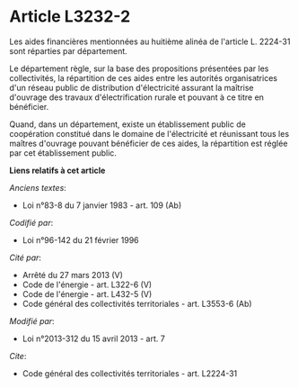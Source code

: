 # Article L3232-2

Les aides financières mentionnées au huitième alinéa de l'article L. 2224-31 sont réparties par département. 

Le département règle, sur la base des propositions présentées par les collectivités, la répartition de ces aides entre les
autorités organisatrices d'un réseau public de distribution d'électricité assurant la maîtrise d'ouvrage des travaux
d'électrification rurale et pouvant à ce titre en bénéficier. 

Quand, dans un département, existe un établissement public de coopération constitué dans le domaine de l'électricité et
réunissant tous les maîtres d'ouvrage pouvant bénéficier de ces aides, la répartition est réglée par cet établissement
public.

**Liens relatifs à cet article**

_Anciens textes_:

  - Loi n°83-8 du 7 janvier 1983 - art. 109 (Ab)

_Codifié par_:

  - Loi n°96-142 du 21 février 1996

_Cité par_:

  - Arrêté du 27 mars 2013 (V)
  - Code de l'énergie - art. L322-6 (V)
  - Code de l'énergie - art. L432-5 (V)
  - Code général des collectivités territoriales - art. L3553-6 (Ab)

_Modifié par_:

  - Loi n°2013-312 du 15 avril 2013 - art. 7

_Cite_:

  - Code général des collectivités territoriales - art. L2224-31
